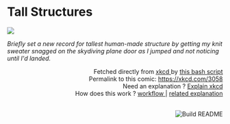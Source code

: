 # <b>Tall Structures</b>

[![](https://imgs.xkcd.com/comics/tall_structures.png)](https://xkcd.com/3058)

<i>Briefly set a new record for tallest human-made structure by getting my knit sweater snagged on the skydiving plane door as I jumped and not noticing until I&#39;d landed.</i>

<div align="right">
  Fetched directly from
  <a href="https://xkcd.com">
    xkcd
  </a>
  by
  <a href="https://github.com/Vanille-N/Vanille-N/blob/master/fetch">
    this bash script
  </a>
</div>
<div align="right">
  Permalink to this comic:
  <a href="https://xkcd.com/3058">
    https://xkcd.com/3058
  </a>
</div>
<div align="right">
  Need an explanation ?
  <a href="https://www.explainxkcd.com/wiki/index.php/3058">
    Explain xkcd
  </a>
</div>
<div align="right">
  How does this work ?
  <a href="https://github.com/Vanille-N/Vanille-N/blob/master/.github/workflows/build.yml">
    workflow
  </a>
  |
  <a href="https://simonwillison.net/2020/Jul/10/self-updating-profile-readme/">
    related explanation
  </a>
</div><br>

<a href="https://github.com/Vanille-N/Vanille-N/actions"><img src="https://github.com/Vanille-N/Vanille-N/workflows/Build%20README/badge.svg" align="right" alt="Build README"></a>

